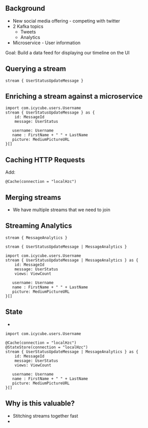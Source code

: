 ## Background
 * New social media offering - competing with twitter
 * 2 Kafka topics
   * Tweets
   * Analytics
 * Microservice - User information

Goal: Build a data feed for displaying our timeline on the UI


## Querying a stream

```
stream { UserStatusUpdateMessage }
```

## Enriching a stream against a microservice

```
import com.icycube.users.Username
stream { UserStatusUpdateMessage } as {
    id: MessageId
    message: UserStatus
   
   username: Username
   name : FirstName + " " + LastName
   picture: MediumPictureURL
}[]
```

## Caching HTTP Requests

Add: 

```
@Cache(connection = "localHzc")
```

## Merging streams

  * We have multiple streams that we need to join

## Streaming Analytics
```
stream { MessageAnalytics }

stream { UserStatusUpdateMessage | MessageAnalytics }

import com.icycube.users.Username
stream { UserStatusUpdateMessage | MessageAnalytics } as {
    id: MessageId
    message: UserStatus
    views: ViewCount
   
   username: Username
   name : FirstName + " " + LastName
   picture: MediumPictureURL
}[]
```

## State

 * 

```taxi
import com.icycube.users.Username

@Cache(connection = "localHzc")
@StateStore(connection = "localHzc")
stream { UserStatusUpdateMessage | MessageAnalytics } as {
    id: MessageId
    message: UserStatus
    views: ViewCount
   
   username: Username
   name : FirstName + " " + LastName
   picture: MediumPictureURL
}[]
```

## Why is this valuable?

 * Stitching streams together fast
 * 
